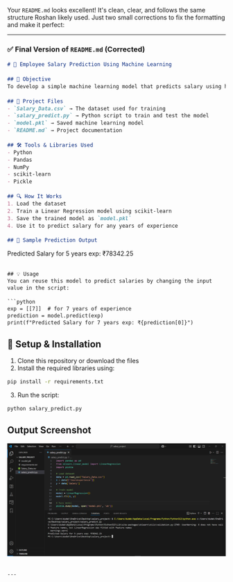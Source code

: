 Your `README.md` looks excellent! It's clean, clear, and follows the same structure Roshan likely used. Just two small corrections to fix the formatting and make it perfect:

---

### ✅ Final Version of `README.md` (Corrected)

```markdown
# 🧠 Employee Salary Prediction Using Machine Learning

## 📌 Objective
To develop a simple machine learning model that predicts salary using historical employee data.

## 📂 Project Files
- `Salary_Data.csv` → The dataset used for training  
- `salary_predict.py` → Python script to train and test the model  
- `model.pkl` → Saved machine learning model  
- `README.md` → Project documentation  

## 🛠️ Tools & Libraries Used
- Python  
- Pandas  
- NumPy  
- scikit-learn  
- Pickle  

## 🔍 How It Works
1. Load the dataset  
2. Train a Linear Regression model using scikit-learn  
3. Save the trained model as `model.pkl`  
4. Use it to predict salary for any years of experience  

## 🧪 Sample Prediction Output

```

Predicted Salary for 5 years exp: ₹78342.25

````

## 💡 Usage
You can reuse this model to predict salaries by changing the input value in the script:

```python
exp = [[7]]  # for 7 years of experience
prediction = model.predict(exp)
print(f"Predicted Salary for 7 years exp: ₹{prediction[0]}")
````

## 🚀 Setup & Installation

1. Clone this repository or download the files
2. Install the required libraries using:

```bash
pip install -r requirements.txt
```

3. Run the script:

```bash
python salary_predict.py
```


## Output Screenshot

![Sample Output](output.png)


```

---


